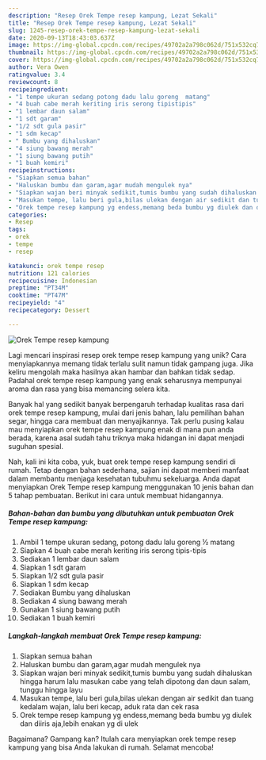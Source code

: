 ```yaml
---
description: "Resep Orek Tempe resep kampung, Lezat Sekali"
title: "Resep Orek Tempe resep kampung, Lezat Sekali"
slug: 1245-resep-orek-tempe-resep-kampung-lezat-sekali
date: 2020-09-13T18:43:03.637Z
image: https://img-global.cpcdn.com/recipes/49702a2a798c062d/751x532cq70/orek-tempe-resep-kampung-foto-resep-utama.jpg
thumbnail: https://img-global.cpcdn.com/recipes/49702a2a798c062d/751x532cq70/orek-tempe-resep-kampung-foto-resep-utama.jpg
cover: https://img-global.cpcdn.com/recipes/49702a2a798c062d/751x532cq70/orek-tempe-resep-kampung-foto-resep-utama.jpg
author: Vera Owen
ratingvalue: 3.4
reviewcount: 8
recipeingredient:
- "1 tempe ukuran sedang potong dadu lalu goreng  matang"
- "4 buah cabe merah keriting iris serong tipistipis"
- "1 lembar daun salam"
- "1 sdt garam"
- "1/2 sdt gula pasir"
- "1 sdm kecap"
- " Bumbu yang dihaluskan"
- "4 siung bawang merah"
- "1 siung bawang putih"
- "1 buah kemiri"
recipeinstructions:
- "Siapkan semua bahan"
- "Haluskan bumbu dan garam,agar mudah mengulek nya"
- "Siapkan wajan beri minyak sedikit,tumis bumbu yang sudah dihaluskan hingga harum lalu masukan cabe yang telah dipotong dan daun salam, tunggu hingga layu"
- "Masukan tempe, lalu beri gula,bilas ulekan dengan air sedikit dan tuang kedalam wajan, lalu beri kecap, aduk rata dan cek rasa"
- "Orek tempe resep kampung yg endess,memang beda bumbu yg diulek dan diiris aja,lebih enakan yg di ulek"
categories:
- Resep
tags:
- orek
- tempe
- resep

katakunci: orek tempe resep 
nutrition: 121 calories
recipecuisine: Indonesian
preptime: "PT34M"
cooktime: "PT47M"
recipeyield: "4"
recipecategory: Dessert

---
```



![Orek Tempe resep kampung](https://img-global.cpcdn.com/recipes/49702a2a798c062d/751x532cq70/orek-tempe-resep-kampung-foto-resep-utama.jpg)

Lagi mencari inspirasi resep orek tempe resep kampung yang unik? Cara menyiapkannya memang tidak terlalu sulit namun tidak gampang juga. Jika keliru mengolah maka hasilnya akan hambar dan bahkan tidak sedap. Padahal orek tempe resep kampung yang enak seharusnya mempunyai aroma dan rasa yang bisa memancing selera kita.

Banyak hal yang sedikit banyak berpengaruh terhadap kualitas rasa dari orek tempe resep kampung, mulai dari jenis bahan, lalu pemilihan bahan segar, hingga cara membuat dan menyajikannya. Tak perlu pusing kalau mau menyiapkan orek tempe resep kampung enak di mana pun anda berada, karena asal sudah tahu triknya maka hidangan ini dapat menjadi suguhan spesial.




Nah, kali ini kita coba, yuk, buat orek tempe resep kampung sendiri di rumah. Tetap dengan bahan sederhana, sajian ini dapat memberi manfaat dalam membantu menjaga kesehatan tubuhmu sekeluarga. Anda dapat menyiapkan Orek Tempe resep kampung menggunakan 10 jenis bahan dan 5 tahap pembuatan. Berikut ini cara untuk membuat hidangannya.

<!--inarticleads1-->

##### Bahan-bahan dan bumbu yang dibutuhkan untuk pembuatan Orek Tempe resep kampung:

1. Ambil 1 tempe ukuran sedang, potong dadu lalu goreng ½ matang
1. Siapkan 4 buah cabe merah keriting iris serong tipis-tipis
1. Sediakan 1 lembar daun salam
1. Siapkan 1 sdt garam
1. Siapkan 1/2 sdt gula pasir
1. Siapkan 1 sdm kecap
1. Sediakan  Bumbu yang dihaluskan
1. Sediakan 4 siung bawang merah
1. Gunakan 1 siung bawang putih
1. Sediakan 1 buah kemiri




<!--inarticleads2-->

##### Langkah-langkah membuat Orek Tempe resep kampung:

1. Siapkan semua bahan
1. Haluskan bumbu dan garam,agar mudah mengulek nya
1. Siapkan wajan beri minyak sedikit,tumis bumbu yang sudah dihaluskan hingga harum lalu masukan cabe yang telah dipotong dan daun salam, tunggu hingga layu
1. Masukan tempe, lalu beri gula,bilas ulekan dengan air sedikit dan tuang kedalam wajan, lalu beri kecap, aduk rata dan cek rasa
1. Orek tempe resep kampung yg endess,memang beda bumbu yg diulek dan diiris aja,lebih enakan yg di ulek




Bagaimana? Gampang kan? Itulah cara menyiapkan orek tempe resep kampung yang bisa Anda lakukan di rumah. Selamat mencoba!
